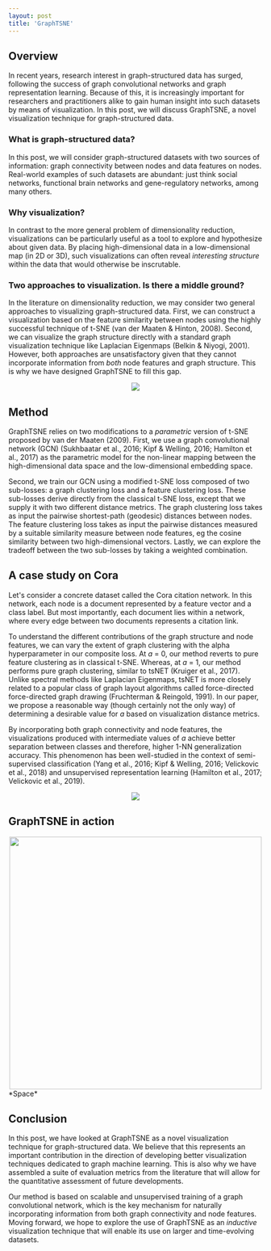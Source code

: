 ```yaml
---
layout: post
title: 'GraphTSNE'
---
```

## Overview
In recent years, research interest in graph-structured data has surged, following the success of graph convolutional networks and graph representation learning. Because of this, it is increasingly important for researchers and practitioners alike to gain human insight into such datasets by means of visualization. In this post, we will discuss GraphTSNE, a novel visualization technique for graph-structured data. 

### What is graph-structured data?
In this post, we will consider graph-structured datasets with two sources of information: graph connectivity between nodes and data features on nodes. Real-world examples of such datasets are abundant: just think social networks, functional brain networks and gene-regulatory networks, among many others. 

### Why visualization?
In contrast to the more general problem of dimensionality reduction, visualizations can be particularly useful as a tool to explore and hypothesize about given data. By placing high-dimensional data in a low-dimensional map (in 2D or 3D), such visualizations can often reveal _interesting structure_ within the data that would otherwise be inscrutable. 

### Two approaches to visualization. Is there a middle ground?
In the literature on dimensionality reduction, we may consider two general approaches to visualizing graph-structured data. First, we can construct a visualization based on the feature similarity between nodes using the highly successful technique of t-SNE (van der Maaten & Hinton, 2008). Second, we can visualize the graph structure directly with a standard graph visualization technique like Laplacian Eigenmaps (Belkin & Niyogi, 2001). However, both approaches are unsatisfactory given that they cannot incorporate information from _both_ node features and graph structure. This is why we have designed GraphTSNE to fill this gap. 
<center>
<img src="{{ site.baseurl }}/public/graphtsne/spectrum.png">
</center>

## Method
GraphTSNE relies on two modifications to a _parametric_ version of t-SNE proposed by van der Maaten (2009). First, we use a graph convolutional network (GCN) (Sukhbaatar et al., 2016; Kipf & Welling, 2016; Hamilton et al., 2017) as the parametric model for the non-linear mapping between the high-dimensional data space and the low-dimensional embedding space. 

Second, we train our GCN using a modified t-SNE loss composed of two sub-losses: a graph clustering loss and a feature clustering loss. These sub-losses derive directly from the classical t-SNE loss, except that we supply it with two different distance metrics. The graph clustering loss takes as input the pairwise shortest-path (geodesic) distances between nodes. The feature clustering loss takes as input the pairwise distances measured by a suitable similarity measure between node features, eg the cosine similarity between two high-dimensional vectors. Lastly, we can explore the tradeoff between the two sub-losses by taking a weighted combination.

## A case study on Cora 
Let's consider a concrete dataset called the Cora citation network. In this network, each node is a document represented by a feature vector and a class label. But most importantly, each document lies within a network, where every edge between two documents represents a citation link. 

To understand the different contributions of the graph structure and node features, we can vary the extent of graph clustering with the alpha hyperparameter in our composite loss. At _a_ = 0, our method reverts to pure feature clustering as in classical t-SNE.  Whereas, at _a_ = 1, our method performs pure graph clustering, similar to tsNET (Kruiger et al., 2017). Unlike spectral methods like Laplacian Eigenmaps, tsNET is more closely related to a popular class of graph layout algorithms called force-directed force-directed graph drawing (Fruchterman & Reingold, 1991). In our paper, we propose a reasonable way (though certainly not the only way) of determining a desirable value for _a_ based on visualization distance metrics. 

By incorporating both graph connectivity and node features, the visualizations produced with intermediate values of _a_ achieve better separation between classes and therefore, higher 1-NN generalization accuracy. This phenomenon has been well-studied in the context of semi-supervised classification (Yang et al., 2016; Kipf & Welling, 2016; Velickovic et al., 2018) and unsupervised representation learning (Hamilton et al., 2017; Velickovic et al., 2019). 

<center>
<img src="{{ site.baseurl }}/public/graphtsne/plots.png">
</center>

## GraphTSNE in action
<center>
<img src="{{ site.baseurl }}/public/graphtsne/graphtsne.gif" width="500">
</center>
*Space* 

## Conclusion
In this post, we have looked at GraphTSNE as a novel visualization technique for graph-structured data. We believe that this represents an important contribution in the direction of developing better visualization techniques dedicated to graph machine learning. This is also why we have assembled a suite of evaluation metrics from the literature that will allow for the quantitative assessment of future developments. 

Our method is based on scalable and unsupervised training of a graph convolutional network, which is the key mechanism for naturally incorporating information from both graph connectivity and node features. Moving forward, we hope to explore the use of GraphTSNE as an _inductive_ visualization technique that will enable its use on larger and time-evolving datasets.
